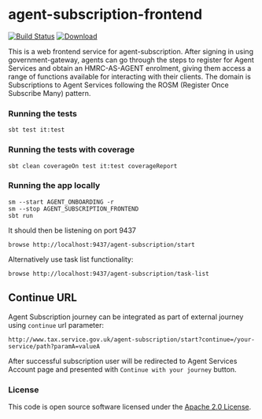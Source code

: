 # agent-subscription-frontend

[![Build Status](https://travis-ci.org/hmrc/agent-subscription-frontend.svg)](https://travis-ci.org/hmrc/agent-subscription-frontend) [ ![Download](https://api.bintray.com/packages/hmrc/releases/agent-subscription-frontend/images/download.svg) ](https://bintray.com/hmrc/releases/agent-subscription-frontend/_latestVersion)

This is a web frontend service for agent-subscription. After signing in using government-gateway, agents can go through the steps to
register for Agent Services and obtain an HMRC-AS-AGENT enrolment, giving them access a range of functions available for interacting
with their clients. The domain is Subscriptions to Agent Services 
following the ROSM (Register Once Subscribe Many) pattern.


### Running the tests

    sbt test it:test
    
### Running the tests with coverage

    sbt clean coverageOn test it:test coverageReport    

### Running the app locally

    sm --start AGENT_ONBOARDING -r
    sm --stop AGENT_SUBSCRIPTION_FRONTEND
    sbt run
    
It should then be listening on port 9437

    browse http://localhost:9437/agent-subscription/start  
    
Alternatively use task list functionality:

    browse http://localhost:9437/agent-subscription/task-list  
  
    
## Continue URL

Agent Subscription journey can be integrated as part of external journey using `continue` url
parameter:
```
http://www.tax.service.gov.uk/agent-subscription/start?continue=/your-service/path?paramA=valueA
```
After successful subscription user will be redirected to Agent Services Account page and presented with `Continue with your journey` button.


### License 

This code is open source software licensed under the [Apache 2.0 License]("http://www.apache.org/licenses/LICENSE-2.0.html").
